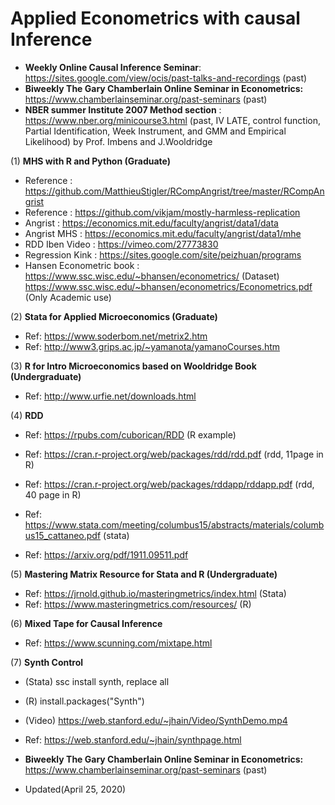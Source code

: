 # Applied Econometrics with causal Inference 

* **Weekly Online Causal Inference Seminar**: https://sites.google.com/view/ocis/past-talks-and-recordings  (past)     
* **Biweekly The Gary Chamberlain Online Seminar in Econometrics:** https://www.chamberlainseminar.org/past-seminars  (past)
* **NBER summer Institute 2007 Method section** : https://www.nber.org/minicourse3.html (past, IV LATE, control function, Partial Identification, Week Instrument, and GMM and Empirical Likelihood) by Prof. Imbens and J.Wooldridge   
  

(1) **MHS with R and Python (Graduate)** 

* Reference     : https://github.com/MatthieuStigler/RCompAngrist/tree/master/RCompAngrist
* Reference     : https://github.com/vikjam/mostly-harmless-replication
* Angrist       : https://economics.mit.edu/faculty/angrist/data1/data
* Angrist MHS   : https://economics.mit.edu/faculty/angrist/data1/mhe
* RDD Iben Video : https://vimeo.com/27773830
* Regression Kink : https://sites.google.com/site/peizhuan/programs
* Hansen Econometric book : https://www.ssc.wisc.edu/~bhansen/econometrics/ (Dataset)
                            https://www.ssc.wisc.edu/~bhansen/econometrics/Econometrics.pdf (Only Academic use)
                           
                         
(2) **Stata for Applied Microeconomics (Graduate)**     
* Ref: https://www.soderbom.net/metrix2.htm     
* Ref: http://www3.grips.ac.jp/~yamanota/yamanoCourses.htm 

(3) **R for Intro Microeconomics based on Wooldridge Book (Undergraduate)**
* Ref: http://www.urfie.net/downloads.html  

(4) **RDD**  
* Ref: https://rpubs.com/cuborican/RDD (R example)  
* Ref: https://cran.r-project.org/web/packages/rdd/rdd.pdf (rdd, 11page in R)  
* Ref: https://cran.r-project.org/web/packages/rddapp/rddapp.pdf (rdd, 40 page in R)

* Ref: https://www.stata.com/meeting/columbus15/abstracts/materials/columbus15_cattaneo.pdf (stata)     
* Ref: https://arxiv.org/pdf/1911.09511.pdf        

(5) **Mastering Matrix Resource for Stata and R (Undergraduate)**
* Ref: https://jrnold.github.io/masteringmetrics/index.html (Stata)    
* Ref: https://www.masteringmetrics.com/resources/ (R)  

(6) **Mixed Tape for Causal Inference** 
* Ref: https://www.scunning.com/mixtape.html  


(7) **Synth Control**
* (Stata) ssc install synth, replace all    
* (R) install.packages("Synth")    
* (Video) https://web.stanford.edu/~jhain/Video/SynthDemo.mp4  
* Ref: https://web.stanford.edu/~jhain/synthpage.html
* **Biweekly The Gary Chamberlain Online Seminar in Econometrics:** https://www.chamberlainseminar.org/past-seminars  (past)
  

* Updated(April 25, 2020)



